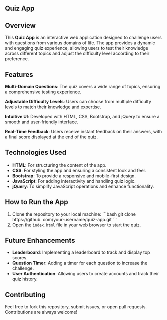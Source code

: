 ## Quiz App
## Overview
This **Quiz App** is an interactive web application designed to challenge users with questions from various domains of life. The app provides a dynamic and engaging quiz experience, allowing users to test their knowledge across different topics and adjust the difficulty level according to their preference.
## Features
**Multi-Domain Questions**: The quiz covers a wide range of topics, ensuring a comprehensive testing experience.

**Adjustable Difficulty Levels**: Users can choose from multiple difficulty levels to match their knowledge and expertise.

**Intuitive UI**: Developed with HTML, CSS, Bootstrap, and jQuery to ensure a smooth and user-friendly interface.

**Real-Time Feedback**: Users receive instant feedback on their answers, with a final score displayed at the end of the quiz.

## Technologies Used
- **HTML**: For structuring the content of the app.
- **CSS**: For styling the app and ensuring a consistent look and feel.
- **Bootstrap**: To provide a responsive and mobile-first design.
- **JavaScript**: For adding interactivity and handling quiz logic.
- **jQuery**: To simplify JavaScript operations and enhance functionality.
## How to Run the App
1. Clone the repository to your local machine:
   \`\`\`bash
   git clone https://github.
com/your-username/quiz-app.git
   \`\`\`
2. Open the `index.html` file in your web browser to start the quiz.
## Future Enhancements
- **Leaderboard**: Implementing a leaderboard to track and display top scores.
- **Question Timer**: Adding a timer for each question to increase the challenge.
- **User Authentication**: Allowing users to create accounts and track their quiz history.
## Contributing
Feel free to fork this repository, submit issues, or open pull requests. Contributions are always welcome!



